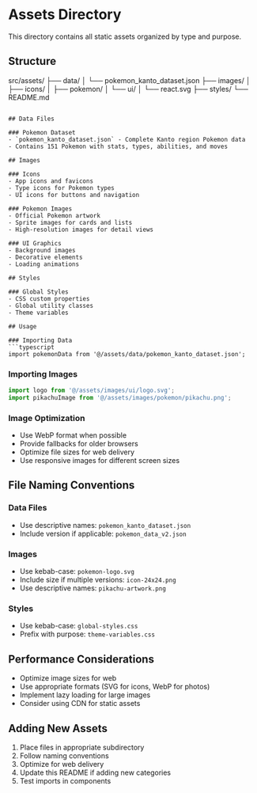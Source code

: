 # Assets Directory

This directory contains all static assets organized by type and purpose.

## Structure

src/assets/
├── data/
│   └── pokemon_kanto_dataset.json
├── images/
│   ├── icons/
│   ├── pokemon/
│   └── ui/
│       └── react.svg
├── styles/
└── README.md
```

## Data Files

### Pokemon Dataset
- `pokemon_kanto_dataset.json` - Complete Kanto region Pokemon data
- Contains 151 Pokemon with stats, types, abilities, and moves

## Images

### Icons
- App icons and favicons
- Type icons for Pokemon types
- UI icons for buttons and navigation

### Pokemon Images
- Official Pokemon artwork
- Sprite images for cards and lists
- High-resolution images for detail views

### UI Graphics
- Background images
- Decorative elements
- Loading animations

## Styles

### Global Styles
- CSS custom properties
- Global utility classes
- Theme variables

## Usage

### Importing Data
```typescript
import pokemonData from '@/assets/data/pokemon_kanto_dataset.json';
```

### Importing Images
```typescript
import logo from '@/assets/images/ui/logo.svg';
import pikachuImage from '@/assets/images/pokemon/pikachu.png';
```

### Image Optimization

- Use WebP format when possible
- Provide fallbacks for older browsers
- Optimize file sizes for web delivery
- Use responsive images for different screen sizes

## File Naming Conventions

### Data Files
- Use descriptive names: `pokemon_kanto_dataset.json`
- Include version if applicable: `pokemon_data_v2.json`

### Images
- Use kebab-case: `pokemon-logo.svg`
- Include size if multiple versions: `icon-24x24.png`
- Use descriptive names: `pikachu-artwork.png`

### Styles
- Use kebab-case: `global-styles.css`
- Prefix with purpose: `theme-variables.css`

## Performance Considerations

- Optimize image sizes for web
- Use appropriate formats (SVG for icons, WebP for photos)
- Implement lazy loading for large images
- Consider using CDN for static assets

## Adding New Assets

1. Place files in appropriate subdirectory
2. Follow naming conventions
3. Optimize for web delivery
4. Update this README if adding new categories
5. Test imports in components
